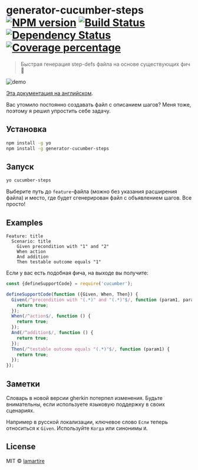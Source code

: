 # generator-cucumber-steps [![NPM version][npm-image]][npm-url] [![Build Status][travis-image]][travis-url] [![Dependency Status][daviddm-image]][daviddm-url] [![Coverage percentage][coveralls-image]][coveralls-url]
> Быстрая генерация step-defs файла на основе существующих фич :watermelon:

![demo](http://i.imgur.com/Wh078Pu.gif)

[Эта документация на английском](https://github.com/lamartire/generator-cucumber-steps/blob/master/README.md).

Вас утомило постоянно создавать файл с описанием шагов? Меня тоже, поэтому я решил упростить себе задачу.

## Установка

```bash
npm install -g yo
npm install -g generator-cucumber-steps
```

## Запуск

```bash
yo cucumber-steps
```

Выберите путь до `feature`-файла (можно без указания расширения файла) и место, где будет сгенерирован файл с объявлением шагов. Все просто!

## Examples

```gherkin
Feature: title
  Scenario: title
    Given precondition with "1" and "2"
    When action
    And addition
    Then testable outcome equals "1"
```
Если у вас есть подобная фича, на выходе вы получите:

```javascript
const {defineSupportCode} = require('cucumber');

defineSupportCode(function ({Given, When, Then}) {
  Given(/^precondition with "(.*)" and "(.*)"$/, function (param1, param2) {
    return true;
  });
  When(/^action$/, function () {
    return true;
  });
  And(/^addition$/, function () {
    return true;
  });
  Then(/^testable outcome equals "(.*)"$/, function (param1) {
    return true;
  });
});
```

## Заметки

Словарь в новой версии gherkin потерпел изменения. Будьте внимательны, если используете языковую поддержку в своих сценариях.

Например в русской локализации, ключевое слово `Если` теперь относиться к `Given`. Используйте `Когда` или синонимы `И`.



## License

MIT © [lamartire](lamartire@gmail.com)


[npm-image]: https://badge.fury.io/js/generator-cucumber-steps.svg
[npm-url]: https://npmjs.org/package/generator-cucumber-steps
[travis-image]: https://travis-ci.org/lamartire/generator-cucumber-steps.svg?branch=master
[travis-url]: https://travis-ci.org/lamartire/generator-cucumber-steps
[daviddm-image]: https://david-dm.org/lamartire/generator-cucumber-steps.svg?theme=shields.io
[daviddm-url]: https://david-dm.org/lamartire/generator-cucumber-steps
[coveralls-image]: https://coveralls.io/repos/lamartire/generator-cucumber-steps/badge.svg
[coveralls-url]: https://coveralls.io/r/lamartire/generator-cucumber-steps
